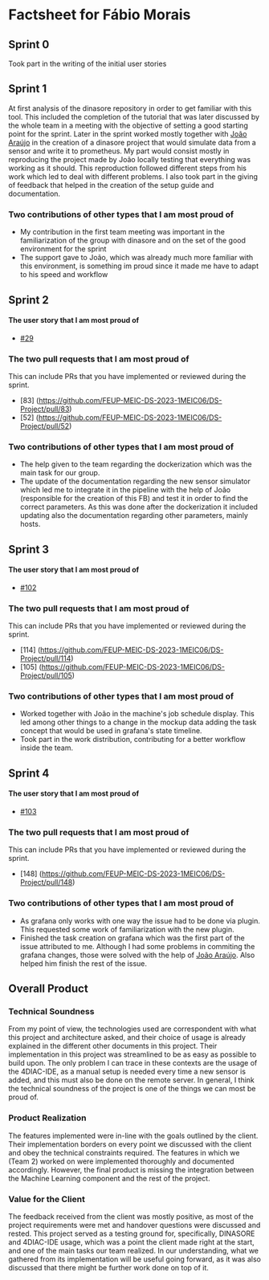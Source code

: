 # Factsheet for Fábio Morais

## Sprint 0

Took part in the writing of the initial user stories


## Sprint 1

At first analysis of the dinasore repository in order to get familiar with this tool. This included the completion of the tutorial that was later discussed by the whole team in a meeting with the objective of setting a good starting point for the sprint.
Later in the sprint worked mostly together with [João Araújo](../team1/joao_araujo.md) in the creation of a dinasore project that would simulate data from a sensor and write it to prometheus. My part would consist mostly in reproducing the project made by João locally testing that everything was working as it should. This reproduction followed different steps from his work which led to deal with different problems. I also took part in the giving of feedback that helped in the creation of the setup guide and documentation.


### Two contributions of other types that I am most proud of

- My contribution in the first team meeting was important in the familiarization of the group with dinasore and on the set of the good environment for the sprint
- The support gave to João, which was already much more familiar with this environment, is something im proud since it made me have to adapt to his speed and workflow

## Sprint 2


#### The user story that I am most proud of
 * [#29](https://github.com/FEUP-MEIC-DS-2023-1MEIC06/DS-Project/issues/29)

### The two pull requests that I am most proud of

This can include PRs that you have implemented or reviewed during the sprint.

 * [83] (https://github.com/FEUP-MEIC-DS-2023-1MEIC06/DS-Project/pull/83)
 * [52] (https://github.com/FEUP-MEIC-DS-2023-1MEIC06/DS-Project/pull/52)


### Two contributions of other types that I am most proud of

- The help given to the team regarding the dockerization which was the main task for our group.
- The update of the documentation regarding the new sensor simulator which led me to integrate it in the pipeline with the help of João (responsible for the creation of this FB) and test it in order to find the correct parameters. As this was done after the dockerization it included updating also the documentation regarding other parameters, mainly hosts.


## Sprint 3

#### The user story that I am most proud of
 * [#102](https://github.com/FEUP-MEIC-DS-2023-1MEIC06/DS-Project/issues/102)

### The two pull requests that I am most proud of

This can include PRs that you have implemented or reviewed during the sprint.

 *  [114] (https://github.com/FEUP-MEIC-DS-2023-1MEIC06/DS-Project/pull/114)
 *  [105] (https://github.com/FEUP-MEIC-DS-2023-1MEIC06/DS-Project/pull/105)


### Two contributions of other types that I am most proud of

- Worked together with João in the machine's job schedule display. This led among other things to a change in the mockup data adding the task concept that would be used in grafana's state timeline.
- Took part in the work distribution, contributing for a better workflow inside the team.


## Sprint 4

#### The user story that I am most proud of
 * [#103](https://github.com/FEUP-MEIC-DS-2023-1MEIC06/DS-Project/issues/103)

 ### The two pull requests that I am most proud of

This can include PRs that you have implemented or reviewed during the sprint.

 *  [148] (https://github.com/FEUP-MEIC-DS-2023-1MEIC06/DS-Project/pull/148)

 ### Two contributions of other types that I am most proud of

- As grafana only works with one way the issue had to be done via plugin. This requested some work of familiarization with the new plugin.
- Finished the task creation on grafana which was the first part of the issue attributed to me. Although I had some problems in commiting the grafana changes, those were solved with the help of [João Araújo](../team1/joao_araujo.md). Also helped him finish the rest of the issue.



## Overall Product

### Technical Soundness

From my point of view, the technologies used are correspondent with what this project and architecture asked, and their choice of usage is already explained in the different other documents in this project. Their implementation in this project was streamlined to be as easy as possible to build upon. The only problem I can trace in these contexts are the usage of the 4DIAC-IDE, as a manual setup is needed every time a new sensor is added, and this must also be done on the remote server.
In general, I think the technical soundness of the project is one of the things we can most be proud of.

### Product Realization

The features implemented were in-line with the goals outlined by the client. Their implementation borders on every point we discussed with the client and obey the technical constraints required. The features in which we (Team 2) worked on were implemented thoroughly and documented accordingly. However, the final product is missing the integration between the Machine Learning component and the rest of the project.

### Value for the Client

The feedback received from the client was mostly positive, as most of the project requirements were met and handover questions were discussed and rested. This project served as a testing ground for, specifically, DINASORE and 4DIAC-IDE usage, which was a point the client made right at the start, and one of the main tasks our team realized. In our understanding, what we gathered from its implementation will be useful going forward, as it was also discussed that there might be further work done on top of it.
